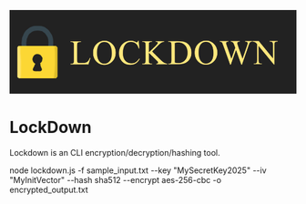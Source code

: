 ![top.webp](assets/top.webp)
# LockDown
Lockdown is an CLI encryption/decryption/hashing tool.

node lockdown.js -f sample_input.txt --key "MySecretKey2025" --iv "MyInitVector" --hash sha512 --encrypt aes-256-cbc -o encrypted_output.txt